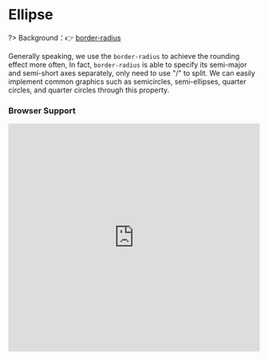 
# Ellipse

?> Background：:point_right: [border-radius](https://developer.mozilla.org/zh-CN/docs/Web/CSS/border-radius)

Generally speaking, we use the `border-radius` to achieve the rounding effect more often, In fact, `border-radius` is able to specify its semi-major and semi-short axes separately, only need to use "/" to split. We can easily implement common graphics such as semicircles, semi-ellipses, quarter circles, and quarter circles through this property.

<vuep template="#ellipse_tlp"></vuep>

<script v-pre type="text/x-template" id="ellipse_tlp">
<style>
  main{
    width: 100%;
    padding: 60px 0;
    display: flex;
    flex-wrap: wrap;
    justify-content: space-around;
  }
  div{
    width: 200px; height: 150px;
    background: #b4a078;
    margin-bottom: 30px;
  }
  .ellipse:nth-of-type(1){
    width: 300px; height: 150px; 
    border-radius: 50% / 100% 100% 0 0;
  }
  .ellipse:nth-of-type(2){
    width: 150px; height: 150px;
    border-radius: 100% 0 0 0;
  }
  .ellipse:nth-of-type(3){
    border-radius: 50% / 100% 100% 0 0;
  }
  .ellipse:nth-of-type(4){
    width: 100px;
    border-radius: 100% 0 0 0;
  }
  .ellipse:nth-of-type(5){
    width: 300px;
    border-radius: 50% / 0 100%;
  }
  .ellipse:nth-of-type(6){
    width: 300px;
    border-radius: 50% / 100% 0;
  }
</style>
<template>
  <main>
    <div class="ellipse"></div>
    <div class="ellipse"></div>
    <div class="ellipse"></div>
    <div class="ellipse"></div>
    <div class="ellipse"></div>
    <div class="ellipse"></div>
  </main>
</template>
<script>  
</script>
</script>

### Browser Support

<iframe src="https://caniuse.bitsofco.de/embed/index.html?feat=border-radius&amp;periods=future_1,current,past_1,past_2,past_3&amp;accessible-colours=false" frameborder="0" width="100%" height="458px"></iframe>